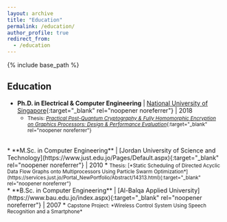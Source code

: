 ```yaml
---
layout: archive
title: "Education"
permalink: /education/
author_profile: true
redirect_from:
  - /education
---
```


{% include base_path %}

## Education
* **Ph.D. in Electrical & Computer Engineering** | [National University of Singapore](https://www.nus.edu.sg/){:target="_blank" rel="noopener noreferrer"} | 2018
  * <small>Thesis: [*Practical Post-Quantum Cryptography & Fully Homomorphic Encryption on Graphics Processors: Design & Performance Evaluation*](https://scholarbank.nus.edu.sg/handle/10635/152822){:target="_blank" rel="noopener noreferrer"}</small>
<br>
* **M.Sc. in Computer Engineering** | [Jordan University of Science and Technology](https://www.just.edu.jo/Pages/Default.aspx){:target="_blank" rel="noopener noreferrer"} | 2010
  * <small>Thesis: [*Static Scheduling of Directed Acyclic Data Flow Graphs onto Multiprocessors Using Particle Swarm Optimization*](https://services.just.jo/Portal_NewPortfolio/Abstract/14313.html){:target="_blank" rel="noopener noreferrer"}</small>
<br>
* **B.Sc. in Computer Engineering** | [Al-Balqa Applied University](https://www.bau.edu.jo/index.aspx){:target="_blank" rel="noopener noreferrer"} | 2007
  * <small>Capstone Project: *Wireless Control System Using Speech Recognition and a Smartphone*</small>
